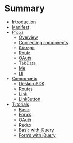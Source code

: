 # Summary

* [Introduction](README.md)
* [Manifest](manifest.md)
* [Props]()
    * [Overview](props/overview.md)
    * [Connecting components](props/connecting.md)
    * [Storage](props/storage.md)
    * [Route](props/route.md)
    * [OAuth](props/oauth.md)
    * [TabData](props/tabdata.md)
    * [Me](props/me.md)
    * [UI](props/ui.md)
* [Components]()
    * [DeskproSDK](components/deskprosdk.md)
    * [Routes](components/routes.md)
    * [Link](components/link.md)
    * [LinkButton](components/linkbutton.md)
* [Tutorials]()
    * [Basic](tutorials/basic.md)
    * [Forms](tutorials/form.md)
    * [OAuth](tutorials/oauth.md)
    * [Redux](tutorials/redux.md)
    * [Basic with jQuery](tutorials/jquery-basic.md)
    * [Forms with jQuery](tutorials/jquery-form.md)